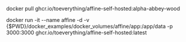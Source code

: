 docker pull ghcr.io/toeverything/affine-self-hosted:alpha-abbey-wood

docker run -it --name affine -d -v {$PWD}/docker_examples/docker_volumes/affine/app:/app/data -p 3000:3000 ghcr.io/toeverything/affine-self-hosted:latest